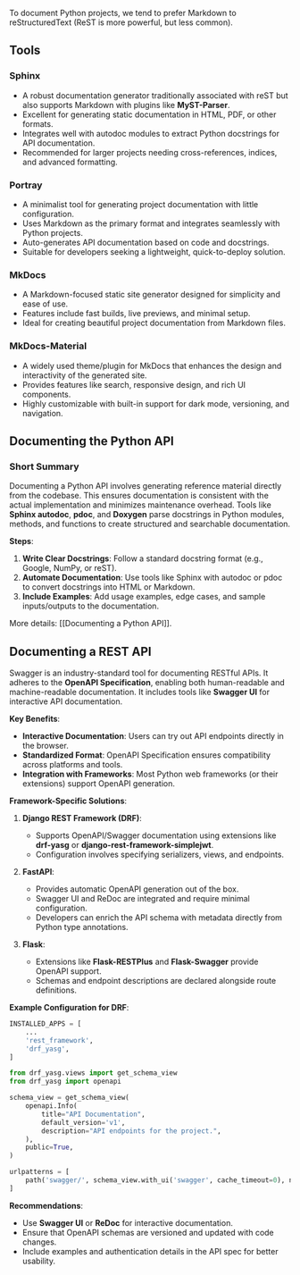 To document Python projects, we tend to prefer Markdown to reStructuredText (ReST is more powerful, but less common).

## Tools

### Sphinx

- A robust documentation generator traditionally associated with reST but also supports Markdown with plugins like **MyST-Parser**.
- Excellent for generating static documentation in HTML, PDF, or other formats.
- Integrates well with autodoc modules to extract Python docstrings for API documentation.
- Recommended for larger projects needing cross-references, indices, and advanced formatting.

### Portray

- A minimalist tool for generating project documentation with little configuration.
- Uses Markdown as the primary format and integrates seamlessly with Python projects.
- Auto-generates API documentation based on code and docstrings.
- Suitable for developers seeking a lightweight, quick-to-deploy solution.

### MkDocs

- A Markdown-focused static site generator designed for simplicity and ease of use.
- Features include fast builds, live previews, and minimal setup.
- Ideal for creating beautiful project documentation from Markdown files.

### MkDocs-Material

- A widely used theme/plugin for MkDocs that enhances the design and interactivity of the generated site.
- Provides features like search, responsive design, and rich UI components.
- Highly customizable with built-in support for dark mode, versioning, and navigation.

## Documenting the Python API

### Short Summary

Documenting a Python API involves generating reference material directly from the codebase. This ensures documentation is consistent with the actual implementation and minimizes maintenance overhead. Tools like **Sphinx autodoc**, **pdoc**, and **Doxygen** parse docstrings in Python modules, methods, and functions to create structured and searchable documentation.

**Steps**:

1. **Write Clear Docstrings**: Follow a standard docstring format (e.g., Google, NumPy, or reST).
2. **Automate Documentation**: Use tools like Sphinx with autodoc or pdoc to convert docstrings into HTML or Markdown.
3. **Include Examples**: Add usage examples, edge cases, and sample inputs/outputs to the documentation.

More details: [[Documenting a Python API]].

## Documenting a REST API

Swagger is an industry-standard tool for documenting RESTful APIs. It adheres to the **OpenAPI Specification**, enabling both human-readable and machine-readable documentation. It includes tools like **Swagger UI** for interactive API documentation.

**Key Benefits**:

- **Interactive Documentation**: Users can try out API endpoints directly in the browser.
- **Standardized Format**: OpenAPI Specification ensures compatibility across platforms and tools.
- **Integration with Frameworks**: Most Python web frameworks (or their extensions) support OpenAPI generation.

**Framework-Specific Solutions**:

1. **Django REST Framework (DRF)**:

    - Supports OpenAPI/Swagger documentation using extensions like **drf-yasg** or **django-rest-framework-simplejwt**.
    - Configuration involves specifying serializers, views, and endpoints.
2. **FastAPI**:

    - Provides automatic OpenAPI generation out of the box.
    - Swagger UI and ReDoc are integrated and require minimal configuration.
    - Developers can enrich the API schema with metadata directly from Python type annotations.
3. **Flask**:

    - Extensions like **Flask-RESTPlus** and **Flask-Swagger** provide OpenAPI support.
    - Schemas and endpoint descriptions are declared alongside route definitions.

**Example Configuration for DRF**:

```python
INSTALLED_APPS = [
    ...
    'rest_framework',
    'drf_yasg',
]

from drf_yasg.views import get_schema_view
from drf_yasg import openapi

schema_view = get_schema_view(
    openapi.Info(
        title="API Documentation",
        default_version='v1',
        description="API endpoints for the project.",
    ),
    public=True,
)

urlpatterns = [
    path('swagger/', schema_view.with_ui('swagger', cache_timeout=0), name='schema-swagger-ui'),
]
```

**Recommendations**:

- Use **Swagger UI** or **ReDoc** for interactive documentation.
- Ensure that OpenAPI schemas are versioned and updated with code changes.
- Include examples and authentication details in the API spec for better usability.
